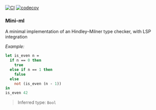 [![CI](https://github.com/ascandone/mini-ml/actions/workflows/ci.yml/badge.svg)](https://github.com/ascandone/mini-ml/actions/workflows/ci.yml) [![codecov](https://codecov.io/gh/ascandone/mini-ml/graph/badge.svg?token=MSbSsCYLhn)](https://codecov.io/gh/ascandone/mini-ml)

### Mini-ml

A minimal implementation of an Hindley–Milner type checker, with LSP integration

_Example:_

```ml
let is_even n =
  if n == 0 then
    true
  else if n == 1 then
    false
  else
    not (is_even (n - 1))
in
is_even 42
```

> Inferred type: `Bool`
